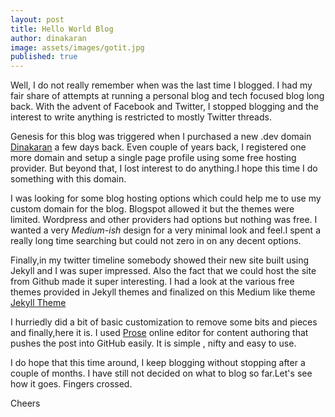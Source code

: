 ```yaml
---
layout: post
title: Hello World Blog
author: dinakaran
image: assets/images/gotit.jpg
published: true
---
```

Well, I do not really remember when was the last time I blogged. I had my fair share of attempts at running a personal blog and tech focused blog long back. With the advent of Facebook and Twitter, I stopped blogging and the interest to write anything is restricted to mostly Twitter threads.

Genesis for this blog was triggered when I purchased a new .dev domain [Dinakaran](https://dinakaran.dev) a few days back. Even couple of years back, I registered one more domain and setup a single page profile using some free hosting provider. But beyond that, I lost interest to do anything.I hope this time I do something with this domain. 

I was looking for some blog hosting options which could help me to use my custom domain for the blog. Blogspot allowed it but the themes were limited. Wordpress and other providers had options but nothing was free. I wanted a very _Medium-ish_ design for a very minimal look and feel.I spent a really long time searching but could not zero in on any decent options.

Finally,in my twitter timeline somebody showed their new site built using Jekyll and I was super impressed. Also the fact that we could host the site from Github made it super interesting.
I had a look at the various free themes provided in Jekyll themes and finalized on this Medium like theme [Jekyll Theme](https://jekyllthemes.io/theme/mediumish)

I hurriedly did a bit of basic customization to remove some bits and pieces and finally,here it is. I used [Prose](https://prose.io) online editor for content authoring that pushes the post into  GitHub easily. It is simple , nifty and easy to use.  

I do hope that this time around, I keep blogging without stopping after a couple of months. I have still not decided on what to blog so far.Let's see how it goes. Fingers crossed.

Cheers
